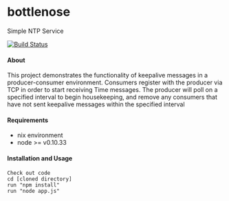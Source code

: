 # bottlenose
Simple NTP Service

[![Build Status](https://travis-ci.org/warebot/bottlenose.svg?branch=master)](https://travis-ci.org/warebot/bottlenose)

#### About
This project demonstrates the functionality of keepalive messages in a producer-consumer environment. Consumers register with the producer via TCP in order to start receiving Time messages. The producer will poll on a specified interval to begin housekeeping, and remove any consumers that have not sent keepalive messages within the specified interval
#### Requirements
- nix environment
- node >= v0.10.33

#### Installation and Usage
    Check out code
    cd [cloned directory]
    run "npm install"
    run "node app.js"
